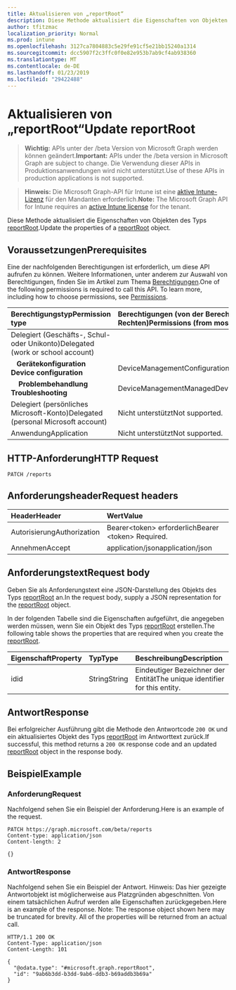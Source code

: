 ```yaml
---
title: Aktualisieren von „reportRoot“
description: Diese Methode aktualisiert die Eigenschaften von Objekten des Typs reportRoot.
author: tfitzmac
localization_priority: Normal
ms.prod: intune
ms.openlocfilehash: 3127ca7804883c5e29fe91cf5e21bb15240a1314
ms.sourcegitcommit: dcc5907f2c3ffc0f0e82e953b7ab9cf4ab938360
ms.translationtype: MT
ms.contentlocale: de-DE
ms.lasthandoff: 01/23/2019
ms.locfileid: "29422488"
---
```

# <a name="update-reportroot"></a><span data-ttu-id="cefc0-103">Aktualisieren von „reportRoot“</span><span class="sxs-lookup"><span data-stu-id="cefc0-103">Update reportRoot</span></span>

> <span data-ttu-id="cefc0-104">**Wichtig:** APIs unter der /beta Version von Microsoft Graph werden können geändert.</span><span class="sxs-lookup"><span data-stu-id="cefc0-104">**Important:** APIs under the /beta version in Microsoft Graph are subject to change.</span></span> <span data-ttu-id="cefc0-105">Die Verwendung dieser APIs in Produktionsanwendungen wird nicht unterstützt.</span><span class="sxs-lookup"><span data-stu-id="cefc0-105">Use of these APIs in production applications is not supported.</span></span>

> <span data-ttu-id="cefc0-106">**Hinweis:** Die Microsoft Graph-API für Intune ist eine [aktive Intune-Lizenz](https://go.microsoft.com/fwlink/?linkid=839381) für den Mandanten erforderlich.</span><span class="sxs-lookup"><span data-stu-id="cefc0-106">**Note:** The Microsoft Graph API for Intune requires an [active Intune license](https://go.microsoft.com/fwlink/?linkid=839381) for the tenant.</span></span>

<span data-ttu-id="cefc0-107">Diese Methode aktualisiert die Eigenschaften von Objekten des Typs [reportRoot](../resources/intune-shared-reportroot.md).</span><span class="sxs-lookup"><span data-stu-id="cefc0-107">Update the properties of a [reportRoot](../resources/intune-shared-reportroot.md) object.</span></span>
## <a name="prerequisites"></a><span data-ttu-id="cefc0-108">Voraussetzungen</span><span class="sxs-lookup"><span data-stu-id="cefc0-108">Prerequisites</span></span>
<span data-ttu-id="cefc0-p102">Eine der nachfolgenden Berechtigungen ist erforderlich, um diese API aufrufen zu können. Weitere Informationen, unter anderem zur Auswahl von Berechtigungen, finden Sie im Artikel zum Thema [Berechtigungen](/graph/permissions-reference).</span><span class="sxs-lookup"><span data-stu-id="cefc0-p102">One of the following permissions is required to call this API. To learn more, including how to choose permissions, see [Permissions](/graph/permissions-reference).</span></span>

|<span data-ttu-id="cefc0-111">Berechtigungstyp</span><span class="sxs-lookup"><span data-stu-id="cefc0-111">Permission type</span></span>|<span data-ttu-id="cefc0-112">Berechtigungen (von der Berechtigung mit den meisten Rechten zu der mit den wenigsten Rechten)</span><span class="sxs-lookup"><span data-stu-id="cefc0-112">Permissions (from most to least privileged)</span></span>|
|:---|:---|
|<span data-ttu-id="cefc0-113">Delegiert (Geschäfts-, Schul- oder Unikonto)</span><span class="sxs-lookup"><span data-stu-id="cefc0-113">Delegated (work or school account)</span></span>||
| <span data-ttu-id="cefc0-114">&nbsp;&nbsp; **Gerätekonfiguration**</span><span class="sxs-lookup"><span data-stu-id="cefc0-114">&nbsp; &nbsp; **Device configuration**</span></span> | <span data-ttu-id="cefc0-115">DeviceManagementConfiguration.ReadWrite.All</span><span class="sxs-lookup"><span data-stu-id="cefc0-115">DeviceManagementConfiguration.ReadWrite.All</span></span>|
| <span data-ttu-id="cefc0-116">&nbsp; &nbsp; **Problembehandlung**</span><span class="sxs-lookup"><span data-stu-id="cefc0-116">&nbsp; &nbsp; **Troubleshooting**</span></span> | <span data-ttu-id="cefc0-117">DeviceManagementManagedDevices.ReadWrite.All</span><span class="sxs-lookup"><span data-stu-id="cefc0-117">DeviceManagementManagedDevices.ReadWrite.All</span></span>|
|<span data-ttu-id="cefc0-118">Delegiert (persönliches Microsoft-Konto)</span><span class="sxs-lookup"><span data-stu-id="cefc0-118">Delegated (personal Microsoft account)</span></span>|<span data-ttu-id="cefc0-119">Nicht unterstützt</span><span class="sxs-lookup"><span data-stu-id="cefc0-119">Not supported.</span></span>|
|<span data-ttu-id="cefc0-120">Anwendung</span><span class="sxs-lookup"><span data-stu-id="cefc0-120">Application</span></span>|<span data-ttu-id="cefc0-121">Nicht unterstützt</span><span class="sxs-lookup"><span data-stu-id="cefc0-121">Not supported.</span></span>|

## <a name="http-request"></a><span data-ttu-id="cefc0-122">HTTP-Anforderung</span><span class="sxs-lookup"><span data-stu-id="cefc0-122">HTTP Request</span></span>
<!-- {
  "blockType": "ignored"
}
-->
``` http
PATCH /reports
```

## <a name="request-headers"></a><span data-ttu-id="cefc0-123">Anforderungsheader</span><span class="sxs-lookup"><span data-stu-id="cefc0-123">Request headers</span></span>
|<span data-ttu-id="cefc0-124">Header</span><span class="sxs-lookup"><span data-stu-id="cefc0-124">Header</span></span>|<span data-ttu-id="cefc0-125">Wert</span><span class="sxs-lookup"><span data-stu-id="cefc0-125">Value</span></span>|
|:---|:---|
|<span data-ttu-id="cefc0-126">Autorisierung</span><span class="sxs-lookup"><span data-stu-id="cefc0-126">Authorization</span></span>|<span data-ttu-id="cefc0-127">Bearer&lt;token&gt; erforderlich</span><span class="sxs-lookup"><span data-stu-id="cefc0-127">Bearer &lt;token&gt; Required.</span></span>|
|<span data-ttu-id="cefc0-128">Annehmen</span><span class="sxs-lookup"><span data-stu-id="cefc0-128">Accept</span></span>|<span data-ttu-id="cefc0-129">application/json</span><span class="sxs-lookup"><span data-stu-id="cefc0-129">application/json</span></span>|

## <a name="request-body"></a><span data-ttu-id="cefc0-130">Anforderungstext</span><span class="sxs-lookup"><span data-stu-id="cefc0-130">Request body</span></span>
<span data-ttu-id="cefc0-131">Geben Sie als Anforderungstext eine JSON-Darstellung des Objekts des Typs [reportRoot](../resources/intune-shared-reportroot.md) an.</span><span class="sxs-lookup"><span data-stu-id="cefc0-131">In the request body, supply a JSON representation for the [reportRoot](../resources/intune-shared-reportroot.md) object.</span></span>

<span data-ttu-id="cefc0-132">In der folgenden Tabelle sind die Eigenschaften aufgeführt, die angegeben werden müssen, wenn Sie ein Objekt des Typs [reportRoot](../resources/intune-shared-reportroot.md) erstellen.</span><span class="sxs-lookup"><span data-stu-id="cefc0-132">The following table shows the properties that are required when you create the [reportRoot](../resources/intune-shared-reportroot.md).</span></span>

|<span data-ttu-id="cefc0-133">Eigenschaft</span><span class="sxs-lookup"><span data-stu-id="cefc0-133">Property</span></span>|<span data-ttu-id="cefc0-134">Typ</span><span class="sxs-lookup"><span data-stu-id="cefc0-134">Type</span></span>|<span data-ttu-id="cefc0-135">Beschreibung</span><span class="sxs-lookup"><span data-stu-id="cefc0-135">Description</span></span>|
|:---|:---|:---|
|<span data-ttu-id="cefc0-136">id</span><span class="sxs-lookup"><span data-stu-id="cefc0-136">id</span></span>|<span data-ttu-id="cefc0-137">String</span><span class="sxs-lookup"><span data-stu-id="cefc0-137">String</span></span>|<span data-ttu-id="cefc0-138">Eindeutiger Bezeichner der Entität</span><span class="sxs-lookup"><span data-stu-id="cefc0-138">The unique identifier for this entity.</span></span>|



## <a name="response"></a><span data-ttu-id="cefc0-139">Antwort</span><span class="sxs-lookup"><span data-stu-id="cefc0-139">Response</span></span>
<span data-ttu-id="cefc0-140">Bei erfolgreicher Ausführung gibt die Methode den Antwortcode `200 OK` und ein aktualisiertes Objekt des Typs [reportRoot](../resources/intune-shared-reportroot.md) im Antworttext zurück.</span><span class="sxs-lookup"><span data-stu-id="cefc0-140">If successful, this method returns a `200 OK` response code and an updated [reportRoot](../resources/intune-shared-reportroot.md) object in the response body.</span></span>

## <a name="example"></a><span data-ttu-id="cefc0-141">Beispiel</span><span class="sxs-lookup"><span data-stu-id="cefc0-141">Example</span></span>
### <a name="request"></a><span data-ttu-id="cefc0-142">Anforderung</span><span class="sxs-lookup"><span data-stu-id="cefc0-142">Request</span></span>
<span data-ttu-id="cefc0-143">Nachfolgend sehen Sie ein Beispiel der Anforderung.</span><span class="sxs-lookup"><span data-stu-id="cefc0-143">Here is an example of the request.</span></span>
``` http
PATCH https://graph.microsoft.com/beta/reports
Content-type: application/json
Content-length: 2

{}
```

### <a name="response"></a><span data-ttu-id="cefc0-144">Antwort</span><span class="sxs-lookup"><span data-stu-id="cefc0-144">Response</span></span>
<span data-ttu-id="cefc0-p103">Nachfolgend sehen Sie ein Beispiel der Antwort. Hinweis: Das hier gezeigte Antwortobjekt ist möglicherweise aus Platzgründen abgeschnitten. Von einem tatsächlichen Aufruf werden alle Eigenschaften zurückgegeben.</span><span class="sxs-lookup"><span data-stu-id="cefc0-p103">Here is an example of the response. Note: The response object shown here may be truncated for brevity. All of the properties will be returned from an actual call.</span></span>
``` http
HTTP/1.1 200 OK
Content-Type: application/json
Content-Length: 101

{
  "@odata.type": "#microsoft.graph.reportRoot",
  "id": "9ab6b3dd-b3dd-9ab6-ddb3-b69addb3b69a"
}
```



